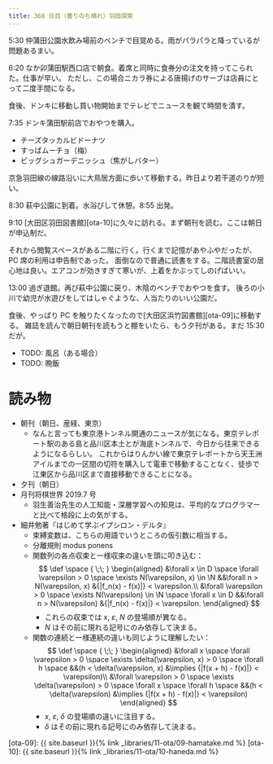 ```yaml
---
title: 368 日目（曇りのち晴れ）羽田探索
---
```


5:30 仲蒲田公園水飲み場前のベンチで目覚める。雨がパラパラと降っているが問題あるまい。

6:20 なか卯蒲田駅西口店で朝食。着席と同時に食券分の注文を持ってこられた。仕事が早い。
ただし、この場合ニカラ券による唐揚げのサーブは店員にとって二度手間になる。

食後、ドンキに移動し買い物開始までテレビでニュースを観て時間を潰す。

7:35 ドンキ蒲田駅前店でおやつを購入。
* チーズタッカルビドーナツ
* すっぱムーチョ（梅）
* ビッグシュガーデニッシュ（焦がしバター）

京急羽田線の線路沿いに大鳥居方面に歩いて移動する。昨日より若干道のりが短い。

8:30 萩中公園に到着。水浴びして休憩。8:55 出発。

9:10 [大田区羽田図書館][ota-10]に久々に訪れる。まず朝刊を読む。ここは朝日が申込制だ。

それから閲覧スペースがある二階に行く。行くまで記憶があやふやだったが、PC 席の利用は申告制であった。
面倒なので普通に読書をする。二階読書室の居心地は良い。エアコンが効きすぎて寒いが、上着をかぶってしのげばいい。

13:00 過ぎ退館。再び萩中公園に戻り、木陰のベンチでおやつを食す。
後ろの小川で幼児が水遊びをしてはしゃぐような、人当たりのいい公園だ。

食後、やっぱり PC を触りたくなったので[大田区浜竹図書館][ota-09]に移動する。
雑誌を読んで朝日朝刊を読もうと棚をいたら、もう夕刊がある。まだ 15:30 だが。

* TODO: 風呂（ある場合）
* TODO: 晩飯

# 読み物

* 朝刊（朝日、産経、東京）
  * なんと言っても東京港トンネル開通のニュースが気になる。東京テレポート駅のある島と品川区本土とが海底トンネルで、今日から往来できるようになるらしい。
    これからはりんかい線で東京テレポートから天王洲アイルまでの一区間の切符を購入して電車で移動することなく、徒歩で江東区から品川区まで直接移動できることになる。
* 夕刊（朝日）
* 月刊将棋世界 2019.7 号
  * 羽生善治先生の人工知能・深層学習への知見は、平均的なプログラマーと比べて格段に上の気がする。
* 細井勉著『はじめて学ぶイプシロン・デルタ』
  * 束縛変数は、こちらの用語でいうところの仮引数に相当する。
  * 分離規則 modus ponens
  * 関数列の各点収束と一様収束の違いを頭に叩き込む：
    $$
    \def \space { \;\; }
    \begin{aligned}
    &\forall x \in D \space
    \forall \varepsilon > 0 \space
    \exists N(\varepsilon, x) \in \N
    &&\forall n > N(\varepsilon, x)
    &{|f_n(x) - f(x)|} < \varepsilon.\\
    &\forall \varepsilon > 0 \space
    \exists N(\varepsilon) \in \N \space
    \forall x \in D
    &&\forall n > N(\varepsilon)
    &{|f_n(x) - f(x)|} < \varepsilon.
    \end{aligned}
    $$
    * これらの収束では $x$, $\varepsilon$, $N$ の登場順が異なる。
    * $N$ はその前に現れる記号にのみ依存して決まる。
  * 関数の連続と一様連続の違いも同じように理解したい：
    $$
    \def \space { \;\; }
    \begin{aligned}
    &\forall x \space
    \forall \varepsilon > 0 \space
    \exists \delta(\varepsilon, x) > 0 \space
    \forall h \space
    &&(h < \delta(\varepsilon, x) &\implies
    {|f(x + h) - f(x)|} < \varepsilon)\\
    &\forall \varepsilon > 0 \space
    \exists \delta(\varepsilon) > 0 \space
    \forall x \space
    \forall h \space
    &&(h < \delta(\varepsilon) &\implies
    {|f(x + h) - f(x)|} < \varepsilon)
    \end{aligned}
    $$
    * $x$, $\varepsilon$, $\delta$ の登場順の違いに注目する。
    * $\delta$ はその前に現れる記号にのみ依存して決まる。

[ota-09]: {{ site.baseurl }}{% link _libraries/11-ota/09-hamatake.md %}
[ota-10]: {{ site.baseurl }}{% link _libraries/11-ota/10-haneda.md %}
